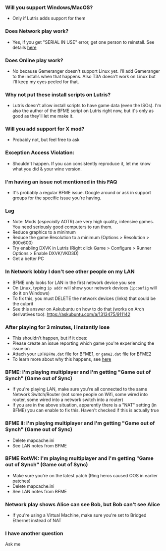 ### Will you support Windows/MacOS?
* Only if Lutris adds support for them
### Does Network play work?
* Yes, if you get "SERIAL IN USE" error, get one person to reinstall. See details [here](https://github.com/Linux-BFME/Installers/blob/master/Scripts/README.md)
### Does Online play work?
* No because Gameranger doesn't support Linux yet. I'll add Gameranger to the installs when that happens. Also T3A doesn't work on Linux but I'll keep my eyes peeled for that.
### Why not put these install scripts on Lutris?
* Lutris doesn't allow install scripts to have game data (even the ISOs). I'm also the author of the BFME script on Lutris right now, but it's only as good as they'll let me make it.
### Will you add support for X mod?
* Probably not, but feel free to ask
### Exception Access Violation:
* Shouldn't happen. If you can consistently reproduce it, let me know what you did & your wine version.
### I'm having an issue not mentioned in this FAQ
* It's probably a regular BFME issue. Google around or ask in support groups for the specific issue you're having.
### Lag
* Note: Mods (*especially* AOTR) are very high quality, intensive games. You need seriously good computers to run them.
* Reduce graphics to a minimum
* Reduce the game Resolution to a minimum (Options > Resolution > 800x600)
* Try enabling DXVK in Lutris (Right click Game > Configure > Runner Options > Enable DXVK/VKD3D)
* Get a better PC
### In Network lobby I don't see other people on my LAN
* BFME only looks for LAN in the first network device you see
* On Linux, typing `ip addr` will show your network devices (`ipconfig` will do it on Windows)
* To fix this, you must DELETE the network devices (links) that could be the culprit
* See this answer on Askubuntu on how to do that (works on Arch derivatives too): https://askubuntu.com/a/1313475/911142
### After playing for 3 minutes, I instantly lose
* This shouldn't happen, but if it does:
* Please create an issue reporting which game you're experiencing the issue on
* Attach your `LOTRBFMe.dat` file for BFME1, or `game2.dat` file for BFME2
* To learn more about why this happens, see [here](https://github.com/Linux-BFME/Installers/tree/master/Scripts)
### BFME: I'm playing multiplayer and I'm getting "Game out of Synch" (Game out of Sync)
* If you're playing LAN, make sure you're all connected to the same Network Switch/Router (not some people on Wifi, some wired into router, some wired into a network switch into a router)
* If you are in the above situation, apparently there is a "NAT" setting (in BFME) you can enable to fix this. Haven't checked if this is actually true
### BFME II: I'm playing multiplayer and I'm getting "Game out of Synch" (Game out of Sync)
* Delete mapcache.ini
* See LAN notes from BFME
### BFME RotWK: I'm playing multiplayer and I'm getting "Game out of Synch" (Game out of Sync)
* Make sure you're on the latest patch (Ring heros caused OOS in earlier patches)
* Delete mapcache.ini
* See LAN notes from BFME
### Network play shows Alice can see Bob, but Bob can't see Alice
* If you're using a Virtual Machine, make sure you're set to Bridged Ethernet instead of NAT

### I have another question
Ask me
